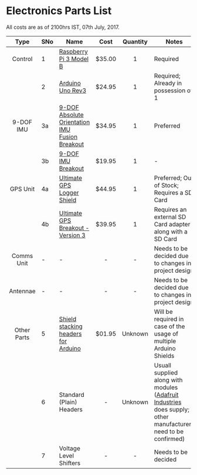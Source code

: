 # Electronics Parts List

All costs are as of 2100hrs IST, 07th July, 2017.

|Type       |SNo|Name                                                                                   |Cost  |Quantity|Notes|
|:---------:|---|---------------------------------------------------------------------------------------|:----:|:------:|-----|
|Control    |1  |[Raspberry Pi 3 Model B](https://www.raspberrypi.org/products/raspberry-pi-3-model-b/) |$35.00|1       |Required|
|           |2  |[Arduino Uno Rev3](https://store.arduino.cc/usa/arduino-uno-rev3)                      |$24.95|1       |Required; Already in possession of 1|
|9-DOF IMU  |3a |[9-DOF Absolute Orientation IMU Fusion Breakout](https://www.adafruit.com/product/2472)|$34.95|1       |Preferred|
|           |3b |[9-DOF IMU Breakout](https://www.adafruit.com/product/1714)                            |$19.95|1       |-    |
|GPS Unit   |4a |[Ultimate GPS Logger Shield](https://www.adafruit.com/product/1272)                    |$44.95|1       |Preferred; Out of Stock; Requires a SD Card|
|           |4b |[Ultimate GPS Breakout - Version 3](https://www.adafruit.com/product/746)              |$39.95|1       |Requires an external SD Card adapter along with a SD Card|
|Comms Unit |-  |-                                                                                      |-     |-       |Needs to be decided due to changes in project design|
|Antennae   |-  |-                                                                                      |-     |-       |Needs to be decided due to changes in project design|
|Other Parts|5  |[Shield stacking headers for Arduino](https://www.adafruit.com/product/85)             |$01.95|Unknown |Will be required in case of the usage of multiple Arduino Shields|
|           |6  |Standard (Plain) Headers                                                               |-     |Unknown |Usuall supplied along with modules ([Adafruit Industries](https://www.adafruit.com/) does supply; other manufacturers need to be confirmed)|
|           |7  |Voltage Level Shifters                                                                 |-     |-       |Needs to be decided|
